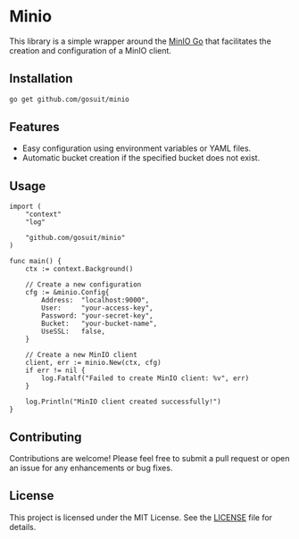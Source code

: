 # Minio

This library is a simple wrapper around the <a href="https://github.com/minio/minio-go">MinIO Go</a> that facilitates the creation and configuration of a MinIO client.

## Installation

```zsh
go get github.com/gosuit/minio
```

## Features

- Easy configuration using environment variables or YAML files.
- Automatic bucket creation if the specified bucket does not exist.

## Usage

```golang
import (
    "context"
    "log"

    "github.com/gosuit/minio" 
)

func main() {
    ctx := context.Background()

    // Create a new configuration
    cfg := &minio.Config{
        Address:  "localhost:9000",
        User:     "your-access-key",
        Password: "your-secret-key",
        Bucket:   "your-bucket-name",
        UseSSL:   false,
    }

    // Create a new MinIO client
    client, err := minio.New(ctx, cfg)
    if err != nil {
        log.Fatalf("Failed to create MinIO client: %v", err)
    }

    log.Println("MinIO client created successfully!")
}
```

## Contributing

Contributions are welcome! Please feel free to submit a pull request or open an issue for any enhancements or bug fixes.

## License

This project is licensed under the MIT License. See the [LICENSE](LICENSE) file for details.
